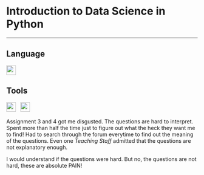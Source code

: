 # Introduction to Data Science in Python
____
**Language**
----
<img src="https://simpleicons.org/icons/python.svg" alt="" width="25px">

**Tools**
----
<img src="https://simpleicons.org/icons/numpy.svg" alt="" width="25px">&nbsp;&nbsp;&nbsp;<img src="https://simpleicons.org/icons/pandas.svg" alt="" width="25px">

Assignment 3 and 4 got me disgusted. The questions are hard to interpret. Spent more than half the time just to figure out what the heck they want me to find! Had to search through the forum everytime to find out the meaning of the questions. Even one *Teaching Staff* admitted that the questions are not explanatory enough.

I would understand if the questions were hard. But no, the questions are not hard, these are absolute PAIN!
